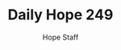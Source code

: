 ---
image: /assets/img/daily-hope-default-artwork.png
title: Daily Hope 249
number: 249
categories:
  - Daily Hope
author: Hope Staff
notes: Daily Hope 249
embed: >-
  <iframe style="border-radius:12px" src="https://open.spotify.com/embed/episode/4P0tbVg35sKnTFfnomU4th?utm_source=generator" width="100%" height="152" frameBorder="0" allowfullscreen="" allow="autoplay; clipboard-write; encrypted-media; fullscreen; picture-in-picture" loading="lazy"></iframe>
---